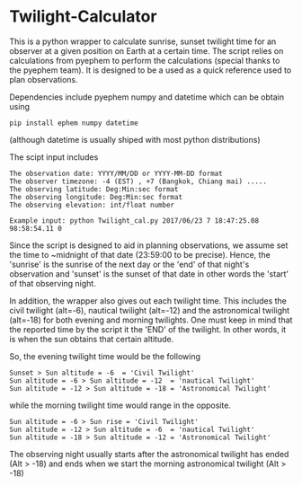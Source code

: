 # Twilight-Calculator


This is a python wrapper to calculate sunrise, sunset twilight time for an observer at a given position on Earth at a certain time. The script relies on calculations from pyephem to perform the calculations (special thanks to the pyephem team). It is designed to be a used as a quick reference used to plan observations. 

Dependencies include  pyephem numpy and datetime which can be obtain using
	
	pip install ephem numpy datetime
	
(although datetime is usually shiped with most python distributions)

The scipt input includes
	
	The observation date: YYYY/MM/DD or YYYY-MM-DD format
	The observer timezone: -4 (EST) , +7 (Bangkok, Chiang mai) .....
	The observing latitude: Deg:Min:sec format
	The observing longitude: Deg:Min:sec format
	The observing elevation: int/float number
	
	Example input: python Twilight_cal.py 2017/06/23 7 18:47:25.08  98:58:54.11 0


Since the script is designed to aid in planning observations, we assume set the time to ~midnight of that date (23:59:00 to be precise).
Hence, the 'sunrise' is the sunrise of the next day or the 'end' of that night's observation and 'sunset' is the sunset of that date in other words the 'start' of that observing night.

In addition, the wrapper also gives out each twilight time. This includes the civil twilight (alt=-6), nautical twilight (alt=-12) and the astronomical twilight (alt=-18) for both evening and morning twilights. One must keep in mind that the reported time by the script it the 'END' of the twilight. In other words, it is when the sun obtains that certain altitude. 

So, the evening twilight time would be the following

	Sunset > Sun altitude = -6  = 'Civil Twilight'
	Sun altitude = -6 > Sun altitude = -12  = 'nautical Twilight'
	Sun altitude = -12 > Sun altitude = -18 = 'Astronomical Twilight'
	
while the morning twilight time would range in the opposite.


	Sun altitude = -6 > Sun rise = 'Civil Twilight'
	Sun altitude = -12 > Sun altitude = -6  = 'nautical Twilight'
	Sun altitude = -18 > Sun altitude = -12 = 'Astronomical Twilight'
	
The observing night usually starts after the astronomical twilight has ended (Alt > -18) and ends when we start the morning astronomical twilight (Alt > -18)
